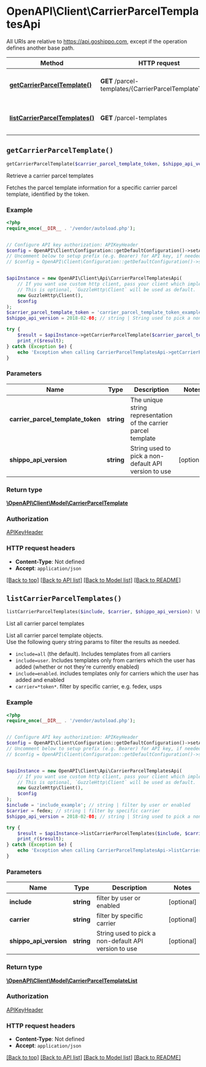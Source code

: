 # OpenAPI\Client\CarrierParcelTemplatesApi

All URIs are relative to https://api.goshippo.com, except if the operation defines another base path.

| Method | HTTP request | Description |
| ------------- | ------------- | ------------- |
| [**getCarrierParcelTemplate()**](CarrierParcelTemplatesApi.md#getCarrierParcelTemplate) | **GET** /parcel-templates/{CarrierParcelTemplateToken} | Retrieve a carrier parcel templates |
| [**listCarrierParcelTemplates()**](CarrierParcelTemplatesApi.md#listCarrierParcelTemplates) | **GET** /parcel-templates | List all carrier parcel templates |


## `getCarrierParcelTemplate()`

```php
getCarrierParcelTemplate($carrier_parcel_template_token, $shippo_api_version): \OpenAPI\Client\Model\CarrierParcelTemplate
```

Retrieve a carrier parcel templates

Fetches the parcel template information for a specific carrier parcel template, identified by the token.

### Example

```php
<?php
require_once(__DIR__ . '/vendor/autoload.php');


// Configure API key authorization: APIKeyHeader
$config = OpenAPI\Client\Configuration::getDefaultConfiguration()->setApiKey('Authorization', 'YOUR_API_KEY');
// Uncomment below to setup prefix (e.g. Bearer) for API key, if needed
// $config = OpenAPI\Client\Configuration::getDefaultConfiguration()->setApiKeyPrefix('Authorization', 'Bearer');


$apiInstance = new OpenAPI\Client\Api\CarrierParcelTemplatesApi(
    // If you want use custom http client, pass your client which implements `GuzzleHttp\ClientInterface`.
    // This is optional, `GuzzleHttp\Client` will be used as default.
    new GuzzleHttp\Client(),
    $config
);
$carrier_parcel_template_token = 'carrier_parcel_template_token_example'; // string | The unique string representation of the carrier parcel template
$shippo_api_version = 2018-02-08; // string | String used to pick a non-default API version to use

try {
    $result = $apiInstance->getCarrierParcelTemplate($carrier_parcel_template_token, $shippo_api_version);
    print_r($result);
} catch (Exception $e) {
    echo 'Exception when calling CarrierParcelTemplatesApi->getCarrierParcelTemplate: ', $e->getMessage(), PHP_EOL;
}
```

### Parameters

| Name | Type | Description  | Notes |
| ------------- | ------------- | ------------- | ------------- |
| **carrier_parcel_template_token** | **string**| The unique string representation of the carrier parcel template | |
| **shippo_api_version** | **string**| String used to pick a non-default API version to use | [optional] |

### Return type

[**\OpenAPI\Client\Model\CarrierParcelTemplate**](../Model/CarrierParcelTemplate.md)

### Authorization

[APIKeyHeader](../../README.md#APIKeyHeader)

### HTTP request headers

- **Content-Type**: Not defined
- **Accept**: `application/json`

[[Back to top]](#) [[Back to API list]](../../README.md#endpoints)
[[Back to Model list]](../../README.md#models)
[[Back to README]](../../README.md)

## `listCarrierParcelTemplates()`

```php
listCarrierParcelTemplates($include, $carrier, $shippo_api_version): \OpenAPI\Client\Model\CarrierParcelTemplateList
```

List all carrier parcel templates

List all carrier parcel template objects. <br> Use the following query string params to filter the results as needed. <br> <ul> <li>`include=all` (the default). Includes templates from all carriers </li> <li>`include=user`. Includes templates only from carriers which the user has added (whether or not they're currently enabled) </li> <li>`include=enabled`. includes templates only for carriers which the user has added and enabled </li> <li>`carrier=*token*`. filter by specific carrier, e.g. fedex, usps </li> </ul>

### Example

```php
<?php
require_once(__DIR__ . '/vendor/autoload.php');


// Configure API key authorization: APIKeyHeader
$config = OpenAPI\Client\Configuration::getDefaultConfiguration()->setApiKey('Authorization', 'YOUR_API_KEY');
// Uncomment below to setup prefix (e.g. Bearer) for API key, if needed
// $config = OpenAPI\Client\Configuration::getDefaultConfiguration()->setApiKeyPrefix('Authorization', 'Bearer');


$apiInstance = new OpenAPI\Client\Api\CarrierParcelTemplatesApi(
    // If you want use custom http client, pass your client which implements `GuzzleHttp\ClientInterface`.
    // This is optional, `GuzzleHttp\Client` will be used as default.
    new GuzzleHttp\Client(),
    $config
);
$include = 'include_example'; // string | filter by user or enabled
$carrier = fedex; // string | filter by specific carrier
$shippo_api_version = 2018-02-08; // string | String used to pick a non-default API version to use

try {
    $result = $apiInstance->listCarrierParcelTemplates($include, $carrier, $shippo_api_version);
    print_r($result);
} catch (Exception $e) {
    echo 'Exception when calling CarrierParcelTemplatesApi->listCarrierParcelTemplates: ', $e->getMessage(), PHP_EOL;
}
```

### Parameters

| Name | Type | Description  | Notes |
| ------------- | ------------- | ------------- | ------------- |
| **include** | **string**| filter by user or enabled | [optional] |
| **carrier** | **string**| filter by specific carrier | [optional] |
| **shippo_api_version** | **string**| String used to pick a non-default API version to use | [optional] |

### Return type

[**\OpenAPI\Client\Model\CarrierParcelTemplateList**](../Model/CarrierParcelTemplateList.md)

### Authorization

[APIKeyHeader](../../README.md#APIKeyHeader)

### HTTP request headers

- **Content-Type**: Not defined
- **Accept**: `application/json`

[[Back to top]](#) [[Back to API list]](../../README.md#endpoints)
[[Back to Model list]](../../README.md#models)
[[Back to README]](../../README.md)

